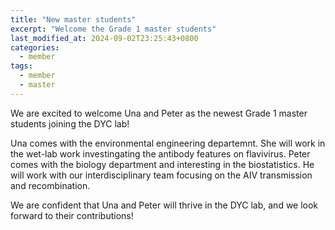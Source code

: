 ```yaml
---
title: "New master students"
excerpt: "Welcome the Grade 1 master students"
last_modified_at: 2024-09-02T23:25:43+0800
categories:
  - member
tags: 
  - member
  - master
---
```


We are excited to welcome Una and Peter as the newest Grade 1 master students joining the DYC lab!

Una comes with the environmental engineering departemnt. She will work in the wet-lab work investingating the antibody features on flavivirus. Peter comes with the biology department and interesting in the biostatistics. He will work with our interdisciplinary team focusing on the AIV transmission and recombination.

We are confident that Una and Peter will thrive in the DYC lab, and we look forward to their contributions!